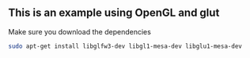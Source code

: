 ## This is an example using OpenGL and glut

Make sure you download the dependencies
```bash
sudo apt-get install libglfw3-dev libgl1-mesa-dev libglu1-mesa-dev
```